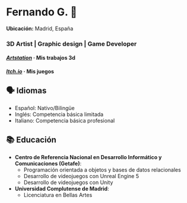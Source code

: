 <!-- ## Hi there 👋

<!--
**CatalistaPOO/CatalistaPOO** is a ✨ _special_ ✨ repository because its `README.md` (this file) appears on your GitHub profile.
-->

# Fernando G. 🎨
**Ubicación:** Madrid, España 
### 3D Artist | Graphic design | Game Developer
#### ***[Artstation](https://catalista.artstation.com)***  · Mis trabajos 3d
#### ***[Itch.io](https://catalista.itch.io)***  · Mis juegos
## 🗣️ **Idiomas**
- Español: Nativo/Bilingüe  
- Inglés: Competencia básica limitada  
- Italiano: Competencia básica profesional 

## 📚 **Educación**
- **Centro de Referencia Nacional en Desarrollo Informático y Comunicaciones (Getafe)**:  
  - Programación orientada a objetos y bases de datos relacionales 
  - Desarrollo de videojuegos con Unreal Engine 5 
  - Desarrollo de videojuegos con Unity 
- **Universidad Complutense de Madrid**:  
  - Licenciatura en Bellas Artes 
